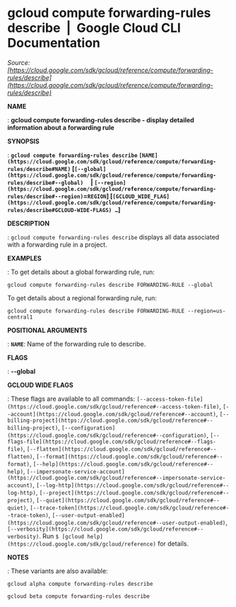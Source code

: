 # gcloud compute forwarding-rules describe  |  Google Cloud CLI Documentation

*Source: [https://cloud.google.com/sdk/gcloud/reference/compute/forwarding-rules/describe](https://cloud.google.com/sdk/gcloud/reference/compute/forwarding-rules/describe)*

**NAME**

: **gcloud compute forwarding-rules describe - display detailed information about a forwarding rule**

**SYNOPSIS**

: **`gcloud compute forwarding-rules describe` `[NAME](https://cloud.google.com/sdk/gcloud/reference/compute/forwarding-rules/describe#NAME)` [`[--global](https://cloud.google.com/sdk/gcloud/reference/compute/forwarding-rules/describe#--global)`     | `[--region](https://cloud.google.com/sdk/gcloud/reference/compute/forwarding-rules/describe#--region)`=`REGION`] [`[GCLOUD_WIDE_FLAG](https://cloud.google.com/sdk/gcloud/reference/compute/forwarding-rules/describe#GCLOUD-WIDE-FLAGS) …`]**

**DESCRIPTION**

: `gcloud compute forwarding-rules describe` displays all data
associated with a forwarding rule in a project.

**EXAMPLES**

: To get details about a global forwarding rule, run:

```
gcloud compute forwarding-rules describe FORWARDING-RULE --global
```

To get details about a regional forwarding rule, run:

```
gcloud compute forwarding-rules describe FORWARDING-RULE --region=us-central1
```

**POSITIONAL ARGUMENTS**

: **`NAME`**:
Name of the forwarding rule to describe.

**FLAGS**

: **--global**

**GCLOUD WIDE FLAGS**

: These flags are available to all commands: `[--access-token-file](https://cloud.google.com/sdk/gcloud/reference#--access-token-file)`,
`[--account](https://cloud.google.com/sdk/gcloud/reference#--account)`, `[--billing-project](https://cloud.google.com/sdk/gcloud/reference#--billing-project)`,
`[--configuration](https://cloud.google.com/sdk/gcloud/reference#--configuration)`,
`[--flags-file](https://cloud.google.com/sdk/gcloud/reference#--flags-file)`,
`[--flatten](https://cloud.google.com/sdk/gcloud/reference#--flatten)`, `[--format](https://cloud.google.com/sdk/gcloud/reference#--format)`, `[--help](https://cloud.google.com/sdk/gcloud/reference#--help)`, `[--impersonate-service-account](https://cloud.google.com/sdk/gcloud/reference#--impersonate-service-account)`,
`[--log-http](https://cloud.google.com/sdk/gcloud/reference#--log-http)`,
`[--project](https://cloud.google.com/sdk/gcloud/reference#--project)`, `[--quiet](https://cloud.google.com/sdk/gcloud/reference#--quiet)`, `[--trace-token](https://cloud.google.com/sdk/gcloud/reference#--trace-token)`, `[--user-output-enabled](https://cloud.google.com/sdk/gcloud/reference#--user-output-enabled)`,
`[--verbosity](https://cloud.google.com/sdk/gcloud/reference#--verbosity)`.
Run `$ [gcloud help](https://cloud.google.com/sdk/gcloud/reference)` for details.

**NOTES**

: These variants are also available:

```
gcloud alpha compute forwarding-rules describe
```

```
gcloud beta compute forwarding-rules describe
```